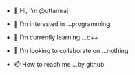- 👋 Hi, I’m @uttamraj
- 👀 I’m interested in ...programming

- 🌱 I’m currently learning ...c++
- 💞️ I’m looking to collaborate on ...nothing
- 📫 How to reach me ...by github

<!---
uttamrajsingh/uttamrajsingh is a ✨ special ✨ repository because its `README.md` (this file) appears on your GitHub profile.
You can click the Preview link to take a look at your changes.
--->
